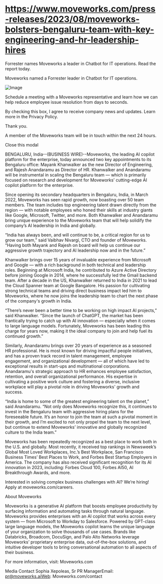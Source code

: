 # https://www.moveworks.com/press-releases/2023/08/moveworks-bolsters-bengaluru-team-with-key-engineering-and-hr-leadership-hires

Forrester names Moveworks a leader in Chatbot for IT operations. Read the report today.

Moveworks named a Forrester leader in Chatbot for IT operations. 

![Image](https://www.moveworks.com/hubfs/img/site/qr-demo.png)

Schedule a meeting with a Moveworks representative and learn how we can help reduce employee issue resolution from days to seconds.

By checking this box, I agree to receive company news and updates. Learn more in the Privacy Policy.

Thank you.

A member of the Moveworks team will be in touch within the next 24 hours.



  Close this modal
  


BENGALURU, India--(BUSINESS WIRE)--Moveworks, the leading AI copilot platform for the enterprise, today announced two key appointments to its Bengaluru office: Mayank Khanwalker as the new Director of Engineering, and Rajesh Anandaramu as Director of HR. Khanwalker and Anandaramu will be instrumental in scaling the Bengaluru team — which is primarily focused on research and development for Moveworks’ cutting-edge AI copilot platform for the enterprise.

Since opening its secondary headquarters in Bengaluru, India, in March 2022, Moveworks has seen rapid growth, now boasting over 50 team members. The team includes top engineering talent drawn directly from the region — with notable employees who honed their skills at industry giants like Google, Microsoft, Twitter, and more. Both Khanwalker and Anandaramu bring unique experience to the Moveworks team that will help solidify the company’s AI leadership in India and globally.

“India has always been, and will continue to be, a critical region for us to grow our team,” said Vaibhav Nivargi, CTO and founder of Moveworks. “Having both Mayank and Rajesh on board will help us continue our aggressive growth trajectory and AI leadership now and in the future.”

Khanwalker brings over 15 years of invaluable experience from Microsoft and Google — with a rich background in both technical and leadership roles. Beginning at Microsoft India, he contributed to Azure Active Directory before joining Google in 2014, where he successfully led the Gmail backend team. After a decade in the US, Khanwalker returned to India in 2021 to lead the Cloud Spanner team at Google Bangalore. His passion for cultivating strong technical teams and driving direct business impact led him to Moveworks, where he now joins the leadership team to chart the next phase of the company's growth in India.

“There’s never been a better time to be working on high impact AI projects,” said Khanwalker. “Since the launch of ChatGPT, the market has been frantically trying to catch up with AI innovation — especially when it comes to large language models. Fortunately, Moveworks has been leading this charge for years now, making it the ideal company to join and help fuel its continued growth.”

Similarly, Anandaramu brings over 20 years of experience as a seasoned HR professional. He is most known for driving impactful people initiatives, and has a proven track record in talent management, employee engagement, and organizational development — all of which have led to exceptional results in start-ups and multinational corporations. Anandaramu's strategic approach to HR enhances employee satisfaction, retention, and overall organizational performance. His expertise in cultivating a positive work culture and fostering a diverse, inclusive workplace will play a pivotal role in driving Moveworks' growth and success.

“India is home to some of the greatest engineering talent on the planet,” said Anandaramu. “Not only does Moveworks recognize this, it continues to invest in the Bengaluru team with aggressive hiring plans for the foreseeable future. It’s an honor to join the team at such a pivotal moment in their growth, and I’m excited to not only propel the team to the next level, but continue to extend Moveworks’ innovative and globally recognized culture to the India team.”

Moveworks has been repeatedly recognized as a best place to work both in the U.S. and globally. Most recently, it received top rankings in Newsweek’s Global Most Loved Workplaces, Inc.’s Best Workplace, San Francisco Business Times’ Best Places to Work, and Forbes Best Startup Employers in America. The company has also received significant recognition for its AI innovation in 2023, including: Forbes Cloud 100, Forbes AI50, AI Breakthrough Awards, and more.

Interested in solving complex business challenges with AI? We’re hiring! Apply at moveworks.com/careers.

About Moveworks

Moveworks is a generative AI platform that boosts employee productivity by surfacing information and automating tasks through natural language. Moveworks provides enterprises with an AI copilot that works across every system — from Microsoft to Workday to Salesforce. Powered by GPT-class large language models, the Moveworks copilot learns the unique language of your organization to solve thousands of use cases. Brands like Databricks, Broadcom, DocuSign, and Palo Alto Networks leverage Moveworks’ proprietary enterprise data, out-of-the-box solutions, and intuitive developer tools to bring conversational automation to all aspects of their business.

For more information, visit: Moveworks.com

Media Contact Sophia Xepoleas, Sr PR ManagerEmail: pr@moveworks.aiWeb: Moveworks.com/contact 

